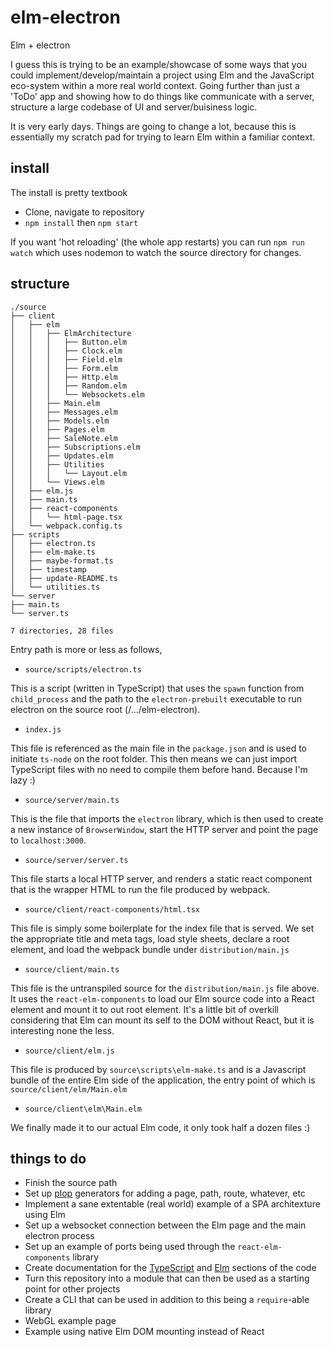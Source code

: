 
# elm-electron

Elm + electron

I guess this is trying to be an example/showcase of some ways that you could
implement/develop/maintain a project using Elm and the JavaScript eco-system
within a more real world context. Going further than just a 'ToDo' app and
showing how to do things like communicate with a server, structure a large
codebase of UI and server/buisiness logic.

It is very early days. Things are going to change a lot, because this is
essentially my scratch pad for trying to learn Elm within a familiar context.

## install

The install is pretty textbook

- Clone, navigate to repository
- `npm install` then `npm start`

If you want 'hot reloading' (the whole app restarts) you can run `npm run watch`
which uses nodemon to watch the source directory for changes.

## structure

[//]: # (START_FILE_STRUCTURE)

```plaintext
./source
├── client
│   ├── elm
│   │   ├── ElmArchitecture
│   │   │   ├── Button.elm
│   │   │   ├── Clock.elm
│   │   │   ├── Field.elm
│   │   │   ├── Form.elm
│   │   │   ├── Http.elm
│   │   │   ├── Random.elm
│   │   │   └── Websockets.elm
│   │   ├── Main.elm
│   │   ├── Messages.elm
│   │   ├── Models.elm
│   │   ├── Pages.elm
│   │   ├── SaleNote.elm
│   │   ├── Subscriptions.elm
│   │   ├── Updates.elm
│   │   ├── Utilities
│   │   │   └── Layout.elm
│   │   └── Views.elm
│   ├── elm.js
│   ├── main.ts
│   ├── react-components
│   │   └── html-page.tsx
│   └── webpack.config.ts
├── scripts
│   ├── electron.ts
│   ├── elm-make.ts
│   ├── maybe-format.ts
│   ├── timestamp
│   ├── update-README.ts
│   └── utilities.ts
└── server
├── main.ts
└── server.ts

7 directories, 28 files
```

[//]: # (END_FILE_STRUCTURE)

Entry path is more or less as follows,

- `source/scripts/electron.ts`

This is a script (written in TypeScript) that uses the `spawn` function from
`child_process` and the path to the `electron-prebuilt` executable to run
electron on the source root (/.../elm-electron).

- `index.js`

This file is referenced as the main file in the `package.json` and is used to
initiate `ts-node` on the root folder. This then means we can just import
TypeScript files with no need to compile them before hand. Because I'm lazy :)

- `source/server/main.ts`

This is the file that imports the `electron` library, which is then used to
create a new instance of `BrowserWindow`, start the HTTP server and point the
page to `localhost:3000`.

- `source/server/server.ts`

This file starts a local HTTP server, and renders a static react component that
is the wrapper HTML to run the file produced by webpack.

- `source/client/react-components/html.tsx`

This file is simply some boilerplate for the index file that is served. We set
the appropriate title and meta tags, load style sheets, declare a root element,
and load the webpack bundle under `distribution/main.js`

- `source/client/main.ts`

This file is the untranspiled source for the `distribution/main.js` file above.
It uses the `react-elm-components` to load our Elm source code into a React
element and mount it to out root element. It's a little bit of overkill
considering that Elm can mount its self to the DOM without React, but it is
interesting none the less.

- `source/client/elm.js`

This file is produced by `source\scripts\elm-make.ts` and is a Javascript bundle
of the entire Elm side of the application, the entry point of which is
`source/client/elm/Main.elm`

- `source/client\elm\Main.elm`

We finally made it to our actual Elm code, it only took half a dozen files :)

## things to do

- Finish the source path
- Set up [plop](https://github.com/amwmedia/plop) generators for adding a page,
  path, route, whatever, etc
- Implement a sane extentable (real world) example of a SPA architexture using Elm
- Set up a websocket connection between the Elm page and the main electron process
- Set up an example of ports being used through the `react-elm-components` library
- Create documentation for the [TypeScript](http://typedoc.io) and
  [Elm](http://package.elm-lang.org/help/documentation-format) sections of the
  code
- Turn this repository into a module that can then be used as a starting point for
  other projects
- Create a CLI that can be used in addition to this being a `require`-able library
- WebGL example page
- Example using native Elm DOM mounting instead of React